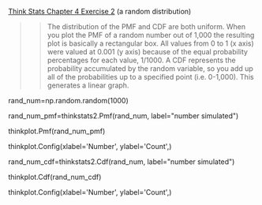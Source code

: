 [Think Stats Chapter 4 Exercise 2](http://greenteapress.com/thinkstats2/html/thinkstats2005.html#toc41) (a random distribution)

>> The distribution of the PMF and CDF are both uniform. When you plot the PMF of a random number out of 1,000 the resulting plot is basically a rectangular box. All values from 0 to 1 (x axis) were valued at 0.001 (y axis) because of the equal probability percentages for each value, 1/1000. A CDF represents the probability accumulated by the random variable, so you add up all of the probabilities up to a specified point (i.e. 0-1,000). This generates a linear graph.


rand_num=np.random.random(1000)

rand_num_pmf=thinkstats2.Pmf(rand_num, label="number simulated")

thinkplot.Pmf(rand_num_pmf)

thinkplot.Config(xlabel='Number', ylabel='Count',)

rand_num_cdf=thinkstats2.Cdf(rand_num, label="number simulated")

thinkplot.Cdf(rand_num_cdf)

thinkplot.Config(xlabel='Number', ylabel='Count',)
